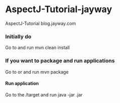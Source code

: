 # AspectJ-Tutorial-jayway
AspectJ-Tutorial blog.jayway.com

### Initially do
Go to <parent-folder> and run
mvn clean install

### If you want to package and run applications
Go to <application-folder> or <parent-folder> and run
mvn package
#### Run application 
Go to the <application-folder>/target and run 
java -jar <application-file>.jar

